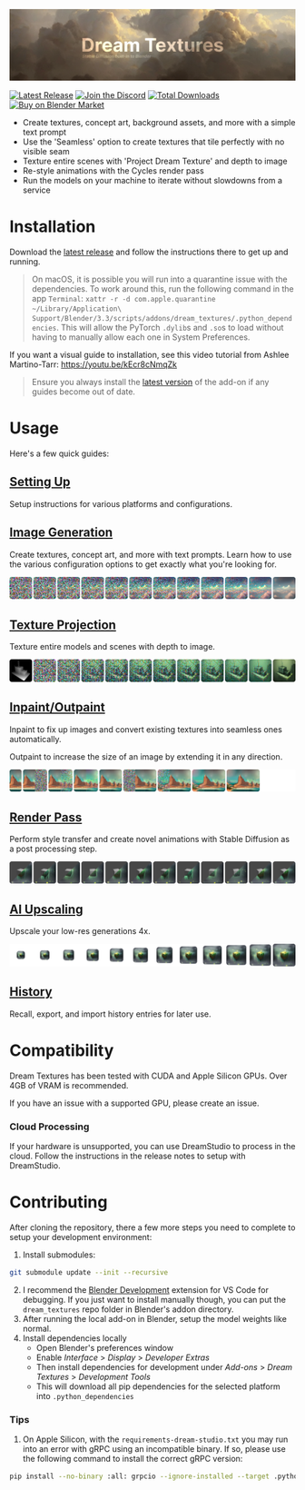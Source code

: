 ![Dream Textures, subtitle: Stable Diffusion built-in to Blender](docs/assets/banner.png)

[![Latest Release](https://flat.badgen.net/github/release/carson-katri/dream-textures)](https://github.com/carson-katri/dream-textures/releases/latest)
[![Join the Discord](https://flat.badgen.net/badge/icon/discord?icon=discord&label)](https://discord.gg/EmDJ8CaWZ7)
[![Total Downloads](https://img.shields.io/github/downloads/carson-katri/dream-textures/total?style=flat-square)](https://github.com/carson-katri/dream-textures/releases/latest)
[![Buy on Blender Market](https://flat.badgen.net/badge/buy/blender%20market/orange)](https://www.blendermarket.com/products/dream-textures)

* Create textures, concept art, background assets, and more with a simple text prompt
* Use the 'Seamless' option to create textures that tile perfectly with no visible seam
* Texture entire scenes with 'Project Dream Texture' and depth to image
* Re-style animations with the Cycles render pass
* Run the models on your machine to iterate without slowdowns from a service

# Installation
Download the [latest release](https://github.com/carson-katri/dream-textures/releases/latest) and follow the instructions there to get up and running.

> On macOS, it is possible you will run into a quarantine issue with the dependencies. To work around this, run the following command in the app `Terminal`: `xattr -r -d com.apple.quarantine ~/Library/Application\ Support/Blender/3.3/scripts/addons/dream_textures/.python_dependencies`. This will allow the PyTorch `.dylib`s and `.so`s to load without having to manually allow each one in System Preferences.

If you want a visual guide to installation, see this video tutorial from Ashlee Martino-Tarr: https://youtu.be/kEcr8cNmqZk
> Ensure you always install the [latest version](https://github.com/carson-katri/dream-textures/releases/latest) of the add-on if any guides become out of date.

# Usage

Here's a few quick guides:

## [Setting Up](docs/SETUP.md)
Setup instructions for various platforms and configurations.

## [Image Generation](docs/IMAGE_GENERATION.md)
Create textures, concept art, and more with text prompts. Learn how to use the various configuration options to get exactly what you're looking for.

![A graphic showing each step of the image generation process](docs/assets/image_generation.png)

## [Texture Projection](docs/TEXTURE_PROJECT.md)
Texture entire models and scenes with depth to image.

![A graphic showing each step of the texture projection process](docs/assets/texture_projection.png)

## [Inpaint/Outpaint](docs/INPAINT_OUTPAINT.md)
Inpaint to fix up images and convert existing textures into seamless ones automatically.

Outpaint to increase the size of an image by extending it in any direction.

![A graphic showing each step of the outpainting process](docs/assets/inpaint_outpaint.png)

## [Render Pass](docs/RENDER_PASS.md)
Perform style transfer and create novel animations with Stable Diffusion as a post processing step.

![A graphic showing each frame of a render pass, split with the original and generated result](docs/assets/render_pass.png)

## [AI Upscaling](docs/AI_UPSCALING.md)
Upscale your low-res generations 4x.

![A graphic showing each step of the upscaling process](docs/assets/upscale.png)

## [History](docs/HISTORY.md)
Recall, export, and import history entries for later use.

# Compatibility
Dream Textures has been tested with CUDA and Apple Silicon GPUs. Over 4GB of VRAM is recommended.

If you have an issue with a supported GPU, please create an issue.

### Cloud Processing
If your hardware is unsupported, you can use DreamStudio to process in the cloud. Follow the instructions in the release notes to setup with DreamStudio.

# Contributing
After cloning the repository, there a few more steps you need to complete to setup your development environment:
1. Install submodules:
```sh
git submodule update --init --recursive
```
2. I recommend the [Blender Development](https://marketplace.visualstudio.com/items?itemName=JacquesLucke.blender-development) extension for VS Code for debugging. If you just want to install manually though, you can put the `dream_textures` repo folder in Blender's addon directory.
3. After running the local add-on in Blender, setup the model weights like normal.
4. Install dependencies locally
    * Open Blender's preferences window
    * Enable *Interface* > *Display* > *Developer Extras*
    * Then install dependencies for development under *Add-ons* > *Dream Textures* > *Development Tools*
    * This will download all pip dependencies for the selected platform into `.python_dependencies`

### Tips

1. On Apple Silicon, with the `requirements-dream-studio.txt` you may run into an error with gRPC using an incompatible binary. If so, please use the following command to install the correct gRPC version:
```sh
pip install --no-binary :all: grpcio --ignore-installed --target .python_dependencies --upgrade
```
